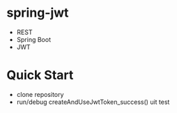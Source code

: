 # spring-jwt
* REST
* Spring Boot
* JWT


# Quick Start
* clone repository
* run/debug createAndUseJwtToken_success() uit test
